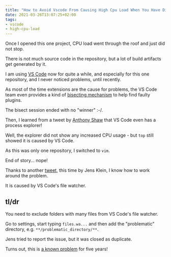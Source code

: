 ```yaml
---
title: "How to Avoid Vscode From Causing High Cpu Load When You Have Directories With Many Files"
date: 2021-03-26T13:07:25+02:00
tags:
- vscode
- high-cpu-load
---
```


Once I opened this one project,
CPU load went through the roof and just did not stop.

There is not much source code in the repository,
but a lot of build artifacts get generated by it.

I am using [VS Code](https://code.visualstudio.com/) now for quite a while,
and especially for this one repository,
and I never noticed problems, until recently.

As most of the time extensions are the cause for problems,
the VS Code team even provides a kind of [bisecting mechanism](https://code.visualstudio.com/blogs/2021/02/16/extension-bisect) to help find faulty plugins.

The bisect session ended with no "winner" :-/.

Then, I learned from a tweet by [Anthony Shaw](https://twitter.com/anthonypjshaw/status/1369788599785295879) that VS Code even has a process explorer!

Well, the explorer did not show any increased CPU usage - but `top` still showed it is caused by VS Code.

As this was only one repository, I switched to `vim`.

End of story... nope!

Thanks to another [tweet](https://twitter.com/yenzenz/status/1375133200155082754),
this time by Jens Klein,
I know how to work around the problem.

It is caused by VS Code's file watcher.

## tl/dr

You need to exclude folders with many files from VS Code's file watcher.

Go to settings, start typing `files.wa...` and then add the "problematic" directory, e.g. `**/problematic_directory/**`.

Jens tried to report the issue, but it was closed as duplicate.

Turns out, this is [a known problem](https://github.com/microsoft/vscode/issues/3998) for five years!
